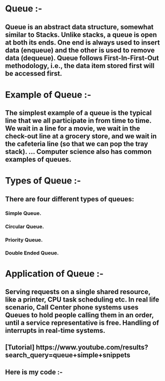 <h1>Queue :-</h1>
<h2>Queue is an abstract data structure, somewhat similar to Stacks. Unlike stacks, a queue is open at both its ends. One end is always used to insert data (enqueue) and the other is used to remove data (dequeue). Queue follows First-In-First-Out methodology, i.e., the data item stored first will be accessed first.</h2>

<h1>Example of Queue :-</h1>
<h2>The simplest example of a queue is the typical line that we all participate in from time to time. We wait in a line for a movie, we wait in the check-out line at a grocery store, and we wait in the cafeteria line (so that we can pop the tray stack). ... Computer science also has common examples of queues.</h2>
<h1>Types of Queue :-</h1>
<h2>There are four different types of queues:</h2>
<h3>Simple Queue.</h3>
<h3>Circular Queue.</h3>
<h3>Priority Queue.</h3>
<h3>Double Ended Queue.</h3>
<h1>Application of Queue :-</h1>
<h2>Serving requests on a single shared resource, like a printer, CPU task scheduling etc. In real life scenario, Call Center phone systems uses Queues to hold people calling them in an order, until a service representative is free. Handling of interrupts in real-time systems.</h2>
<h2>[Tutorial] https://www.youtube.com/results?search_query=queue+simple+snippets </h2>
<h2>Here is my code :-</h2>
